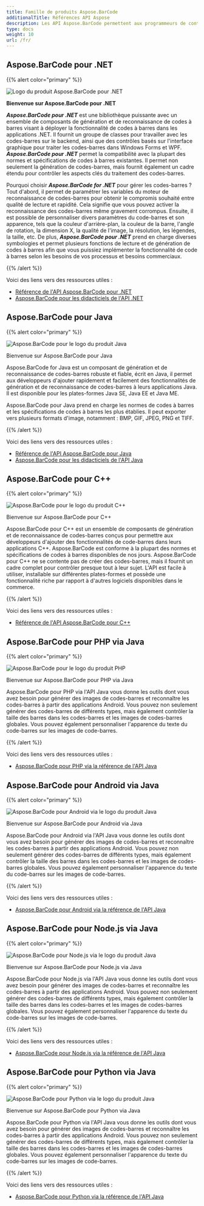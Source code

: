 ```yaml
---
title: Famille de produits Aspose.BarCode
additionalTitle: Références API Aspose
description: Les API Aspose.BarCode permettent aux programmeurs de contrôler et de manipuler les fonctionnalités de lecture de codes-barres, de lecture de codes-barres et de numérisation qr. Il fournit un groupe de classes pour travailler avec les codes-barres sur le backend, ainsi que des contrôles basés sur l'interface graphique pour traiter les codes-barres. Une version d'évaluation gratuite est disponible.
type: docs
weight: 10
url: /fr/
---
```


## Aspose.BarCode pour .NET

{{% alert color="primary" %}} 

![Logo du produit Aspose.BarCode pour .NET](../home_1.png)

**Bienvenue sur Aspose.BarCode pour .NET**

***Aspose.BarCode pour .NET*** est une bibliothèque puissante avec un ensemble de composants de génération et de reconnaissance de codes à barres visant à déployer la fonctionnalité de codes à barres dans les applications .NET. Il fournit un groupe de classes pour travailler avec les codes-barres sur le backend, ainsi que des contrôles basés sur l'interface graphique pour traiter les codes-barres dans Windows Forms et WPF. ***Aspose.BarCode pour .NET*** permet la compatibilité avec la plupart des normes et spécifications de codes à barres existantes. Il permet non seulement la génération de codes-barres, mais fournit également un cadre étendu pour contrôler les aspects clés du traitement des codes-barres.

Pourquoi choisir ***Aspose.BarCode for .NET*** pour gérer les codes-barres ? Tout d'abord, il permet de paramétrer les variables du moteur de reconnaissance de codes-barres pour obtenir le compromis souhaité entre qualité de lecture et rapidité. Cela signifie que vous pouvez activer la reconnaissance des codes-barres même gravement corrompus.
Ensuite, il est possible de personnaliser divers paramètres du code-barres et son apparence, tels que la couleur d'arrière-plan, la couleur de la barre, l'angle de rotation, la dimension X, la qualité de l'image, la résolution, les légendes, la taille, etc.
De plus, ***Aspose.BarCode pour .NET*** prend en charge diverses symbologies et permet plusieurs fonctions de lecture et de génération de codes à barres afin que vous puissiez implémenter la fonctionnalité de code à barres selon les besoins de vos processus et besoins commerciaux.

{{% /alert %}} 

Voici des liens vers des ressources utiles :
- [Référence de l'API Aspose.BarCode pour .NET](/barcode/fr/net/)
- [Aspose.BarCode pour les didacticiels de l'API .NET](/tutorials/barcode/fr/net/)


## Aspose.BarCode pour Java

{{% alert color="primary" %}}

![Aspose.BarCode pour le logo du produit Java](../home_2.png)

Bienvenue sur Aspose.BarCode pour Java

Aspose.BarCode for Java est un composant de génération et de reconnaissance de codes-barres robuste et fiable, écrit en Java, il permet aux développeurs d'ajouter rapidement et facilement des fonctionnalités de génération et de reconnaissance de codes-barres à leurs applications Java. Il est disponible pour les plates-formes Java SE, Java EE et Java ME.

Aspose.BarCode pour Java prend en charge les normes de codes à barres et les spécifications de codes à barres les plus établies. Il peut exporter vers plusieurs formats d'image, notamment : BMP, GIF, JPEG, PNG et TIFF.

{{% /alert %}} 

Voici des liens vers des ressources utiles :
- [Référence de l'API Aspose.BarCode pour Java](/barcode/java/)
- [Aspose.BarCode pour les didacticiels de l'API Java](/tutorials/barcode/fr/java/)


## Aspose.BarCode pour C++
{{% alert color="primary" %}}

![Aspose.BarCode pour le logo du produit C++](../home_3.png)

Bienvenue sur Aspose.BarCode pour C++

Aspose.BarCode pour C++ est un ensemble de composants de génération et de reconnaissance de codes-barres conçus pour permettre aux développeurs d'ajouter des fonctionnalités de code-barres dans leurs applications C++. Aspose.BarCode est conforme à la plupart des normes et spécifications de codes à barres disponibles de nos jours. Aspose.BarCode pour C++ ne se contente pas de créer des codes-barres, mais il fournit un cadre complet pour contrôler presque tout à leur sujet. L'API est facile à utiliser, installable sur différentes plates-formes et possède une fonctionnalité riche par rapport à d'autres logiciels disponibles dans le commerce.

{{% /alert %}} 

Voici des liens vers des ressources utiles :
- [Référence de l'API Aspose.BarCode pour C++](/barcode/cpp/)

## Aspose.BarCode pour PHP via Java
{{% alert color="primary" %}}

![Aspose.BarCode pour le logo du produit PHP](../home_4.png)

Bienvenue sur Aspose.BarCode pour PHP via Java

Aspose.BarCode pour PHP via l'API Java vous donne les outils dont vous avez besoin pour générer des images de codes-barres et reconnaître les codes-barres à partir des applications Android. Vous pouvez non seulement générer des codes-barres de différents types, mais également contrôler la taille des barres dans les codes-barres et les images de codes-barres globales. Vous pouvez également personnaliser l'apparence du texte du code-barres sur les images de code-barres.

{{% /alert %}} 

Voici des liens vers des ressources utiles :
- [Aspose.BarCode pour PHP via la référence de l'API Java](/barcode/php/)


## Aspose.BarCode pour Android via Java
{{% alert color="primary" %}}

![Aspose.BarCode pour Android via le logo du produit Java](../home_5.png)

Bienvenue sur Aspose.BarCode pour Android via Java

Aspose.BarCode pour Android via l'API Java vous donne les outils dont vous avez besoin pour générer des images de codes-barres et reconnaître les codes-barres à partir des applications Android. Vous pouvez non seulement générer des codes-barres de différents types, mais également contrôler la taille des barres dans les codes-barres et les images de codes-barres globales. Vous pouvez également personnaliser l'apparence du texte du code-barres sur les images de code-barres.

{{% /alert %}} 

Voici des liens vers des ressources utiles :

- [Aspose.BarCode pour Android via la référence de l'API Java](/barcode/androidjava/)

## Aspose.BarCode pour Node.js via Java
{{% alert color="primary" %}}

![Aspose.BarCode pour Node.js via le logo du produit Java](../home_6.png)

Bienvenue sur Aspose.BarCode pour Node.js via Java

Aspose.BarCode pour Node.js via l'API Java vous donne les outils dont vous avez besoin pour générer des images de codes-barres et reconnaître les codes-barres à partir des applications Android. Vous pouvez non seulement générer des codes-barres de différents types, mais également contrôler la taille des barres dans les codes-barres et les images de codes-barres globales. Vous pouvez également personnaliser l'apparence du texte du code-barres sur les images de code-barres.

{{% /alert %}} 

Voici des liens vers des ressources utiles :
- [Aspose.BarCode pour Node.js via la référence de l'API Java](/barcode/nodejs/)

## Aspose.BarCode pour Python via Java
{{% alert color="primary" %}}

![Aspose.BarCode pour Python via le logo du produit Java](../home_7.png)

Bienvenue sur Aspose.BarCode pour Python via Java

Aspose.BarCode pour Python via l'API Java vous donne les outils dont vous avez besoin pour générer des images de codes-barres et reconnaître les codes-barres à partir des applications Android. Vous pouvez non seulement générer des codes-barres de différents types, mais également contrôler la taille des barres dans les codes-barres et les images de codes-barres globales. Vous pouvez également personnaliser l'apparence du texte du code-barres sur les images de code-barres.

{{% /alert %}} 

Voici des liens vers des ressources utiles :
- [Aspose.BarCode pour Python via la référence de l'API Java](/barcode/python-java/)